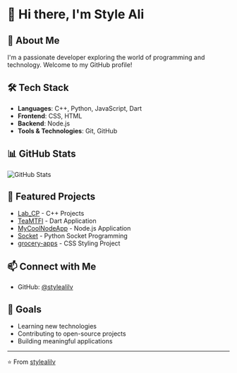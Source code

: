 # 👋 Hi there, I'm Style Ali

## 🚀 About Me
I'm a passionate developer exploring the world of programming and technology. Welcome to my GitHub profile!

## 🛠️ Tech Stack
- **Languages**: C++, Python, JavaScript, Dart
- **Frontend**: CSS, HTML
- **Backend**: Node.js
- **Tools & Technologies**: Git, GitHub

## 📊 GitHub Stats
![GitHub Stats](https://github-readme-stats.vercel.app/api?username=stylealilv&show_icons=true&theme=radical)

## 🌟 Featured Projects
- [Lab_CP](https://github.com/stylealilv/Lab_CP) - C++ Projects
- [TeaMTFl](https://github.com/stylealilv/TeaMTFl) - Dart Application
- [MyCoolNodeApp](https://github.com/stylealilv/MyCoolNodeApp) - Node.js Application
- [Socket](https://github.com/stylealilv/Socket) - Python Socket Programming
- [grocery-apps](https://github.com/stylealilv/grocery-apps) - CSS Styling Project

## 📫 Connect with Me
- GitHub: [@stylealilv](https://github.com/stylealilv)

## 🎯 Goals
- Learning new technologies
- Contributing to open-source projects
- Building meaningful applications

---
⭐️ From [stylealilv](https://github.com/stylealilv) 
